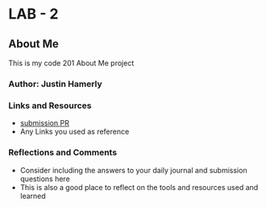 # LAB - 2

## About Me

This is my code 201 About Me project

### Author: Justin Hamerly

### Links and Resources
* [submission PR](http://xyz.com)
* Any Links you used as reference

### Reflections and Comments
* Consider including the answers to your daily journal and submission questions here
* This is also a good place to reflect on the tools and resources used and learned